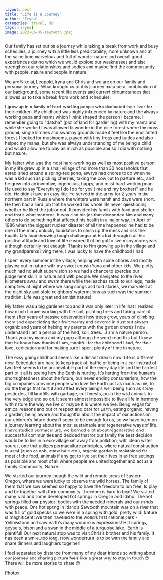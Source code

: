 ```yaml
---
layout: post
title: "Life is a Journey"
author: "Iryna"
categories: travel, US
tags: [iryna]
image: 2023-06-05-sawtooth.jpeg
---
```


Our family has set out on a journey while taking a break from work and busy schedules, a journey with a little less predictability, more unknown and at the same time marvelous and full of wonder nature and overall good experiences during which we would explore our weaknesses and also strengthen our relationships and bodies and maybe find the common unity with people, nature and people in nature.

We are Nikolai, Leopold, Iryna and Chris and we are on our family and personal journey. What brought us to this journey must be a combination of our background, some recent life events and current circumstances that allowed us to take a break from work and schedules.

I grew up in a family of hard-working people who dedicated their lives for their children. My childhood was highly influenced by nature and the always working papa and mama which I think shaped the person I became. I remember going to "datcha" (plot of land for gardening) with my mama and while she worked I was allowed to wonder in the pine forest where the moss ground, single birches and swampy grounds made it feel like the enchanted forest. I looked for mushrooms, played with tiny frogs and turtles and also helped my mama, but she was always understanding of me being a child and would allow me to play as much as possible and so I did with nothing but nature. 

My father who was the most hard-working as well as most positive person in my life grew up in a small village of no more than 30 households that established around a spring-fed pond, always had chores to do when he was a kid  such as picking cherries, taking the cow out to pasture etc., and he grew into an inventive, ingenuous, happy, and most hard-working man. He used to say "Everything I do I do for you ( me and my brother)" and he did. He didn’t have an easy life. He served in the army for 2 years in the northern part in Russia where the winters were harsh and days were short. He then had a hard job that he worked his whole life never questioning whether he liked the job or not. It provided his family with food and shelter and that’s what mattered. It was also his job that demanded him and many others to do something that affected his health in a major way. In April of 1986 when the biggest nuclear disaster of all time happened, he had to be one of the many unlucky liquidators to clean up the mess and risk their health. Life kept throwing tough challenges at his but through it all his positive attitude and love of life ensured that he got to live many more years although certainly not enough. Thanks to him growing up in the village and my grandparents living there, I was lucky to have the childhood I had. 

I spent every summer in the village, helping with some chores and mostly playing out in nature with my sweet cousin Yana and other kids. We pretty much had no adult supervision so we had a chance to exercise our judgement skills in nature and with people. We navigated to the river kilometers away and swam there while the leaches stuck to our legs, made campfires at night where we sang songs and told stories, we marveled at the night sky and stole neighbors’ watermelons as such was the summer tradition. Life was great and amidst nature! 

My father was a big gardener too and it was only later in life that I realized how much I crave working with the soil, planting trees and taking care of them after years of passive observation how trees grow, years of climbing them and appreciating their fruit wormy and covered in dust but always organic and years of helping my parents with the garden chores I now understand I am a person of the land, soil, trees….I am a nature person. Thank you my mama and my papa although he won’t read this but I know that he knew how thankful I am, thankful for the childhood I had, for their love, dedication and for making sure I spent plenty of time in nature.

The easy going childhood seems like a distant dream now. Life is different now. Schedules are hard to keep track of, traffic or being in a car instead of two feet seems to be an inevitable part of the every day life and the hardest part of it all is seeing how the Earth is hurting. It’s hurting from the human’s shortsightedness about the future, our never ending consumerism, how the big companies convince people who love the Earth just as much as me, to do the things that hurt it and affect every being’s well being such as spray pesticides, fill landfills with garbage, cut forests, push the wild animals to the very edge and so on. It seems almost impossible to live a life in harmony with nature the way we live or maybe it is where we live. Being vegan for ethical reasons and out of respect and care for Earth, eating organic, having a garden, being aware and thoughtful about the impact of our actions on our children’s future doesn’t seem to be enough for us, so we have been on a journey learning about the most sustainable and regenerative ways of life. I have studied permaculture, we learned a lot about regenerative and successful communities and decided that for our family the best decision would be to live in a eco-village set away from pollution, with clean water source, one that utilizes permaculture principles, where natural construction is used (such as cob, straw bale etc.), organic garden is maintained for most of the food, animals if any get to live out their lives in as free settings as possible and most of all where people are united together and act as a family. Community. Nature. 

We started our journey though the wild and remote areas of Eastern Oregon, where we were lucky to observe the wild horses. The family of them that we saw seemed so happy to have the freedom to run free, to play and be together with their community…freedom is hard to beat! We visited many wild and some developed hot springs in Oregon and Idaho. The hot springs filled our physical bodies with the needed minerals and our minds with peace. One hot spring in Idaho’s Sawtooth mountain was on a river that was full of gold specks so we were in a spring with gold, pretty wild! Nature is magnificent! We then traveled to the world’s first national park - Yellowstone and saw earth’s many wondrous expressions! Hot springs, geysers, bison and a swan in the middle of a turquoise lake…Earth is plentiful! Our next natural stop was to visit Chris’s brother and his family. It has been a while..too long. How wonderful it is to be with the family and share dinners and laughters together! 

I feel separated by distance from many of my dear friends so writing about our journey and sharing picture feels like a great way to stay in touch 😊 There will be more stories to share 😊

[Photos](https://photos.app.goo.gl/Ur7BFV85NxXiCuhu8)
